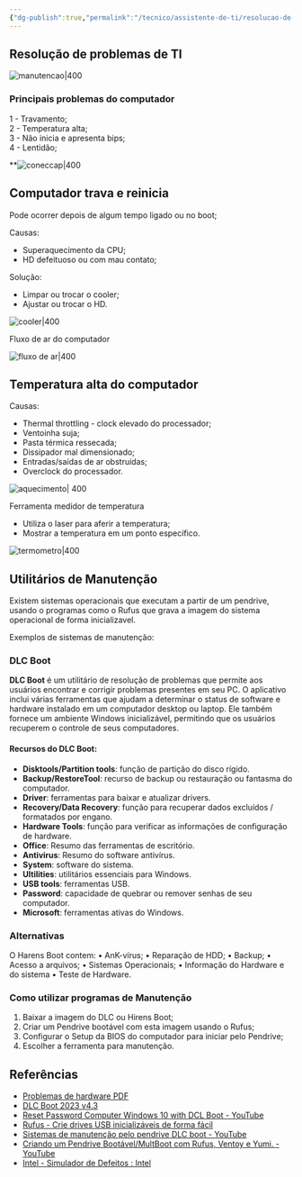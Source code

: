 ```yaml
---
{"dg-publish":true,"permalink":"/tecnico/assistente-de-ti/resolucao-de-problemas/","title":"Resolução de problemas de TI","metatags":{"description":"Resolução de problemas de computadores"},"tags":["Aulas","Assistente-de-TI","Hardware"],"noteIcon":2,"updated":"2025-04-29T10:49:51.779-03:00"}
---
```



## Resolução de problemas de TI

![manutencao|400](https://lh7-rt.googleusercontent.com/slidesz/AGV_vUfz9gw2JdDJK_2Gq6DjPdk6anGlotjD48miLNVcD9Cm8GchflasqvWFXBLgXR9KpCIkaMSl3pMM_xPqy09TWkuOZFRpp1qzs-0ZCkNiyYsy3r3Fbc5CYq6LUGmAN3ps3f9p17yMhasPpR2y1h2GCB7OiwexczQ=s2048?key=GpGky6yhTYETJ06lHKVWRw)

### Principais problemas do computador

1 - Travamento;\
2 - Temperatura alta;\
3 - Não inicia e apresenta bips;\
4 - Lentidão;
 
**![coneccap|400](https://lh7-rt.googleusercontent.com/slidesz/AGV_vUfISktfreH4DR4bEfqJbT4Ioqu92e2bRvGvrCvgde2j8vOvUlz7YL8Fgu74MPPIvexU2iNyFC6p7jZqIkp_XqUOOhp3nJw3-4gw-55z7PRexpfiMaG2IG8sUbHYyX6XAwNddHZ7TeQtQXRfuNRlVM02n22E-wo=s2048?key=GpGky6yhTYETJ06lHKVWRw)  

## Computador trava e reinicia

Pode ocorrer depois de algum tempo ligado ou no boot;

Causas:

- Superaquecimento da CPU;    
- HD defeituoso ou com mau contato;

Solução:

- Limpar ou trocar o cooler;    
- Ajustar ou trocar o HD.

![cooler|400](https://lh7-rt.googleusercontent.com/slidesz/AGV_vUeJx8p--89C26-AUYbCl6dNqH9UQ8dyQJPuNgldocLtxySCSOIENn-FCdV3nd9CjWDXHU4vbfPD3Dd-d9KDOEFQRHkOXRyjJI2MebvN2DVh3UV6bct9LBfGCHmn7fKgA0mRprhPTPSqZBqiw0SUd-olZkGqxvw=s2048?key=GpGky6yhTYETJ06lHKVWRw)

Fluxo de ar do computador

![fluxo de ar|400](https://lh7-rt.googleusercontent.com/slidesz/AGV_vUePzoH7zs8_iaA_7wC6zgY7ig3lRPmR_8jHHWG44kVqDEDN4pDvouTVkOa4tKgHtYxSrlyfFdQPVwgNgxTC7HZ2fLZvIqMWZqVOInGlEIGgEzBlqiDYfEtV2GcUrnuLK1rm6dThmztD4FBFXfmf7p8XS2fY6P8=s2048?key=GpGky6yhTYETJ06lHKVWRw)

## Temperatura alta do computador

Causas:

- Thermal throttling - clock elevado do processador;    
- Ventoinha suja;    
- Pasta térmica ressecada;    
- Dissipador mal dimensionado;    
- Entradas/saídas de ar obstruídas;    
- Overclock do processador.

![aquecimento| 400](https://lh7-rt.googleusercontent.com/slidesz/AGV_vUfwjfcwkyb23-K7rpgqbhc1D-A5lMktirBlN5BZP_tkZ0yeIj9tq_XgR2RZsCniVZY1M7ULe6KQBbLUKRxFZBC3mfKs0v-GtoNweAkDziaR-qDGiI3Gihz8RQkAZz8pP1lVj1dPw5O5H4uhglJeiw1s_5xiebM=s2048?key=GpGky6yhTYETJ06lHKVWRw)

Ferramenta medidor de temperatura

- Utiliza o laser para aferir a temperatura;    
- Mostrar a temperatura em um ponto específico.

![termometro|400](https://lh7-rt.googleusercontent.com/slidesz/AGV_vUf8z0Xu8ZHiRRjOYuUJzCSEpqU6E046CRVHusMrzG-8c1Gi5dD3VpUErVmGcm3RHogy6_Zgoy7X59fHyuSwndqrTEgspoqXpt2l0QNZhHx6ygau9kfiZW-0J_wIFmoXM2nDcKUvgPYnxb3Tb46kgrgRpHn3Pts=s2048?key=GpGky6yhTYETJ06lHKVWRw)

## Utilitários de Manutenção

Existem sistemas operacionais que executam a partir de um pendrive, usando o programas como o Rufus que grava a imagem do sistema operacional de forma inicializavel.

Exemplos de sistemas de manutenção:

### DLC Boot

**DLC Boot** é um utilitário de resolução de problemas que permite aos usuários encontrar e corrigir problemas presentes em seu PC. O aplicativo inclui várias ferramentas que ajudam a determinar o status de software e hardware instalado em um computador desktop ou laptop. Ele também fornece um ambiente Windows inicializável, permitindo que os usuários recuperem o controle de seus computadores.

#### Recursos do DLC Boot:

- **Disktools/Partition tools**: função de partição do disco rígido.
- **Backup/RestoreTool**: recurso de backup ou restauração ou fantasma do computador.
- **Driver**: ferramentas para baixar e atualizar drivers.
- **Recovery/Data Recovery**: função para recuperar dados excluídos / formatados por engano.
- **Hardware Tools**: função para verificar as informações de configuração de hardware.
- **Office**: Resumo das ferramentas de escritório.
- **Antivirus**: Resumo do software antivírus.
- **System**: software do sistema.
- **Ultilities**: utilitários essenciais para Windows.
- **USB tools**: ferramentas USB.
- **Password**: capacidade de quebrar ou remover senhas de seu computador.
- **Microsoft**: ferramentas ativas do Windows.

### Alternativas

O Harens Boot contem:
• AnK-vírus;
• Reparação de HDD;
• Backup;
• Acesso a arquivos;
• Sistemas Operacionais;
• Informação do Hardware e do sistema
• Teste de Hardware.

### Como utilizar programas de Manutenção

1. Baixar a imagem do DLC ou Hirens Boot;
2. Criar um Pendrive bootável com esta imagem usando o Rufus;
3. Configurar o Setup da BIOS do computador
para iniciar pelo Pendrive;
4. Escolher a ferramenta para manutenção.

## Referências

- [Problemas de hardware PDF](https://drive.google.com/file/d/1lLqWQkWzIlyQTL7udyd_hvCy-l551a5h/view)
- [DLC Boot 2023 v4.3](https://br.taiwebs.com/windows/download-dlc-boot-7050.html)
- [Reset Password Computer Windows 10 with DCL Boot - YouTube](https://www.youtube.com/watch?v=avmtCBbdIh0)
- [Rufus - Crie drives USB inicializáveis de forma fácil](https://rufus.ie/pt_BR/)
- [Sistemas de manutenção pelo pendrive DLC boot - YouTube](https://www.youtube.com/watch?v=LW5_3LvcL4I)
- [Criando um Pendrive Bootável/MultBoot com Rufus, Ventoy e Yumi. - YouTube](https://www.youtube.com/watch?v=zNisoyhjvuQ)
- [Intel - Simulador de Defeitos : Intel](https://archive.org/details/intel_simuladordefeitos)
